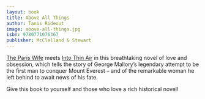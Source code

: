 ```yaml
---
layout: book
title: Above All Things
author: Tanis Rideout
image: above-all-things.jpg
isbn: 9780771076367
publisher: McClelland & Stewart
---
```

[The Paris Wife](http://penguinrandomhouse.ca/books/201138/paris-wife#9780385669245) meets [Into Thin Air](http://penguinrandomhouse.ca/books/95441/thin-air#9780385494786) in this breathtaking novel of love and obsession, which tells the story of George Mallory’s legendary attempt to be the first man to conquer Mount Everest – and of the remarkable woman he left behind to await news of his fate.

Give this book to yourself and those who love a rich historical novel!
